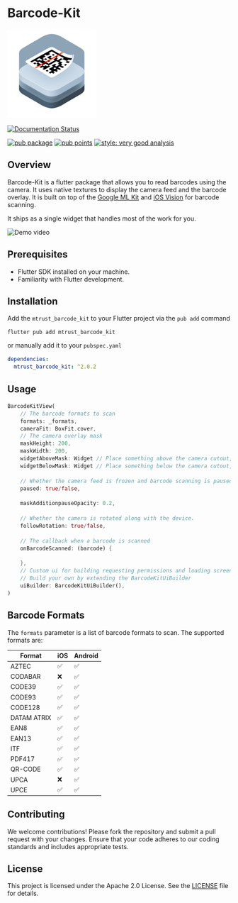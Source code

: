 
# Barcode-Kit

<img src="https://github.com/emdgroup/mtrust-barcode-kit/raw/main/banner.png"  alt="Description" width="200">

[![Documentation Status](https://img.shields.io/badge/Documentation-Barcode--Kit%20Docs-blue?style=flat&logo=readthedocs)](https://docs.mtrust.io/sdks/barcode-kit/)


[![pub package](https://img.shields.io/pub/v/mtrust_barcode_kit.svg)](https://pub.dev/packages/mtrust_barcode_kit)
[![pub points](https://img.shields.io/pub/points/mtrust_barcode_kit)](https://pub.dev/packages/mtrust_barcode_kit/score)
[![style: very good analysis](https://img.shields.io/badge/style-very_good_analysis-B22C89.svg)](https://pub.dev/packages/very_good_analysis)

## Overview

Barcode-Kit is a flutter package that allows you to read barcodes using the camera. It uses native textures to display the camera feed and the barcode overlay. It is built on top of the [Google ML Kit](https://developers.google.com/ml-kit) and [iOS Vision](https://developer.apple.com/documentation/vision) for barcode scanning.

It ships as a single widget that handles most of the work for you.

<img src="https://github.com/emdgroup/mtrust-barcode-kit/raw/main/demo.gif" width="200" alt="Demo video">

## Prerequisites

- Flutter SDK installed on your machine.
- Familiarity with Flutter development.

## Installation

Add the `mtrust_barcode_kit` to your Flutter project via the `pub add` command

```
flutter pub add mtrust_barcode_kit
```
or manually add it to your `pubspec.yaml`
```yaml
dependencies:
  mtrust_barcode_kit: ^2.0.2
```

## Usage

```dart
BarcodeKitView(
    // The barcode formats to scan
    formats: _formats,
    cameraFit: BoxFit.cover,
    // The camera overlay mask
    maskHeight: 200,
    maskWidth: 200,
    widgetAboveMask: Widget // Place something above the camera cutout,
    widgetBelowMask: Widget // Place something below the camera cutout,

    // Whether the camera feed is frozen and barcode scanning is paused
    paused: true/false,

    maskAdditionpauseOpacity: 0.2,

    // Whether the camera is rotated along with the device.
    followRotation: true/false,

    // The callback when a barcode is scanned
    onBarcodeScanned: (barcode) {

    },
    // Custom ui for building requesting permissions and loading screens.
    // Build your own by extending the BarcodeKitUiBuilder
    uiBuilder: BarcodeKitUiBuilder(),
)
```

## Barcode Formats

The `formats` parameter is a list of barcode formats to scan. The supported formats are:

| Format      | iOS | Android |
| ----------- | --- | ------- |
| AZTEC       | ✅   | ✅       |
| CODABAR     | ❌   | ✅       |
| CODE39      | ✅   | ✅       |
| CODE93      | ✅   | ✅       |
| CODE128     | ✅   | ✅       |
| DATAM ATRIX | ✅   | ✅       |
| EAN8        | ✅   | ✅       |
| EAN13       | ✅   | ✅       |
| ITF         | ✅   | ✅       |
| PDF417      | ✅   | ✅       |
| QR-CODE     | ✅   | ✅       |
| UPCA        | ❌   | ✅       |
| UPCE        | ✅   | ✅       |


## Contributing
We welcome contributions! Please fork the repository and submit a pull request with your changes. Ensure that your code adheres to our coding standards and includes appropriate tests.

## License
This project is licensed under the Apache 2.0 License. See the [LICENSE](./LICENSE) file for details.